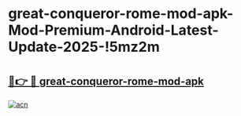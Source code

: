 # great-conqueror-rome-mod-apk-Mod-Premium-Android-Latest-Update-2025-!5mz2m

# <h2><a href="https://wqpe4x.esa.edu.pl?title=great-conqueror-rome-mod-apk&ref=5mz2m">🔗👉 🔴 great-conqueror-rome-mod-apk</a></h2>

[![acn](https://github.com/user-attachments/assets/0f9c940e-d8b0-45ae-aac7-cd30a18b3e1c)](https://wqpe4x.esa.edu.pl?title=great-conqueror-rome-mod-apk&ref=5mz2m)

